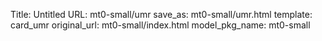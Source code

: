 Title: Untitled
URL: mt0-small/umr
save_as: mt0-small/umr.html
template: card_umr
original_url: mt0-small/index.html
model_pkg_name: mt0-small

